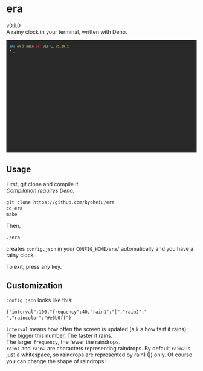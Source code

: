# era

v0.1.0  
A rainy clock in your terminal, written with Deno.

![sample gif](screenshots/sample.gif)

## Usage

First, git clone and compile it.  
_Compilation requires Deno._

```
git clone https://github.com/kyoheiu/era
cd era
make
```

Then,

```
./era
```

creates `config.json` in your `CONFIG_HOME/era/` automatically and you have a rainy clock.

To exit, press any key.

## Customization

`config.json` looks like this:

```
{"interval":100,"frequency":40,"rain1":"│","rain2":" ","raincolor":"#e0b0ff"}
```

`interval` means how often the screen is updated (a.k.a how fast it rains). The bigger this number, The faster it rains.  
The larger `frequency`, the fewer the raindrops.  
`rain1` and `rain2` are characters representing raindrops. By default `rain2` is just a whitespace, so raindrops are represented by rain1 (|) only. Of course you can change the shape of raindrops!
